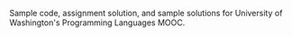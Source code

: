 Sample code, assignment solution, and sample solutions for University of Washington's Programming Languages MOOC.
